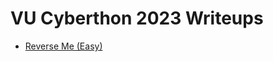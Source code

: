 # VU Cyberthon 2023 Writeups

- [Reverse Me (Easy)](https://github.com/kallenosf/CTF_Writeups/blob/main/VU_Cyberthon_2023/Reverse%20Me%20(Easy).md)
